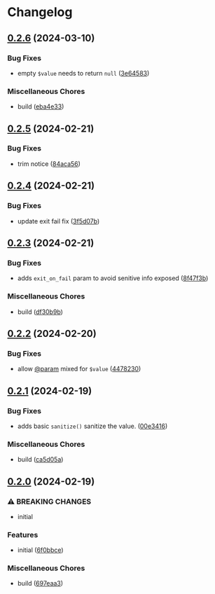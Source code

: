 # Changelog

## [0.2.6](https://github.com/devuri/env/compare/v0.2.5...v0.2.6) (2024-03-10)


### Bug Fixes

* empty `$value` needs to return `null` ([3e64583](https://github.com/devuri/env/commit/3e6458372ffd145f5765e664c1db8b8b1314b7d3))


### Miscellaneous Chores

* build ([eba4e33](https://github.com/devuri/env/commit/eba4e33cfff6b7fcbc9b1f65e932f480ac8f2169))

## [0.2.5](https://github.com/devuri/env/compare/v0.2.4...v0.2.5) (2024-02-21)


### Bug Fixes

* trim notice ([84aca56](https://github.com/devuri/env/commit/84aca56695792f29329c4814db6c99ed43ed831e))

## [0.2.4](https://github.com/devuri/env/compare/v0.2.3...v0.2.4) (2024-02-21)


### Bug Fixes

* update exit fail fix ([3f5d07b](https://github.com/devuri/env/commit/3f5d07bd05210be889af1a994f2bedd73df7710b))

## [0.2.3](https://github.com/devuri/env/compare/v0.2.2...v0.2.3) (2024-02-21)


### Bug Fixes

* adds `exit_on_fail` param to avoid senitive info exposed ([8f47f3b](https://github.com/devuri/env/commit/8f47f3bc11ea9ec9cf9f943caa7241bfa72f1f45))


### Miscellaneous Chores

* build ([df30b9b](https://github.com/devuri/env/commit/df30b9be5942cd7c11b8c3989815aedc117a5926))

## [0.2.2](https://github.com/devuri/env/compare/v0.2.1...v0.2.2) (2024-02-20)


### Bug Fixes

* allow  [@param](https://github.com/param) mixed for `$value` ([4478230](https://github.com/devuri/env/commit/447823039afcedf338b7c9d3f39ea946d5bc61bb))

## [0.2.1](https://github.com/devuri/env/compare/v0.2.0...v0.2.1) (2024-02-19)


### Bug Fixes

* adds basic `sanitize()` sanitize the value. ([00e3416](https://github.com/devuri/env/commit/00e34165a1c35080db463fc397b4a9226d0e8375))


### Miscellaneous Chores

* build ([ca5d05a](https://github.com/devuri/env/commit/ca5d05ad7e70d3a5d4e07b023e9a4b03e3d28c18))

## [0.2.0](https://github.com/devuri/env/compare/v0.1.2...v0.2.0) (2024-02-19)


### ⚠ BREAKING CHANGES

* initial

### Features

* initial ([6f0bbce](https://github.com/devuri/env/commit/6f0bbce9d5b64c76c219211d7e90d98d255a9cae))


### Miscellaneous Chores

* build ([697eaa3](https://github.com/devuri/env/commit/697eaa36a035dcfbbada8bd6be224a5d4518b04a))
